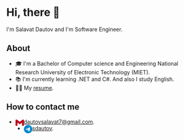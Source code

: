 # Hi, there 👋

I'm Salavat Dautov and I'm Software Engineer.

## About

- 🎓 I'm a Bachelor of Computer science and Engineering National Research University of Electronic Technology (MIET).
- 📚 I'm currently learning .NET and C#. And also I study English.
- 👨‍💻 My [resume](https://sdautov.github.io).

## How to contact me

- [<img src="icons/gmail.svg" alt="gmail" width="22" height="22" align="left">](mailto:dautovsalavat7@gmail.com)[dautovsalavat7@gmail.com](mailto:dautovsalavat7@gmail.com).
- [<img src="/icons/telegram.svg" alt="telegram" width="22" height="22" align="left">](https://t.me/sdautov)[sdautov](https://t.me/sdautov).
